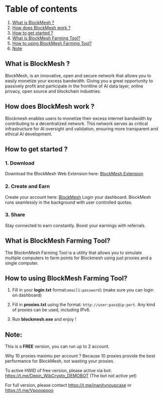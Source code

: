 # Table of contents
1. [What is BlockMesh ?](#introduction)
2. [How does BlockMesh work ? ](#paragraph1)
3. [How to get started ?](#paragraph2)
4. [What is BlockMesh Farming Tool?](#paragraph3)
5. [How to using BlockMesh Farming Tool?](#paragraph4)
6. [Note](#paragraph5)

## What is BlockMesh ?<a name="introduction"></a>

BlockMesh, is an innovative, open and secure network that allows you to easily monetize your excess bandwidth. Giving you a great opportunity to passively profit and participate in the frontline of AI data layer, online privacy, open source and blockchain industries.


## How does BlockMesh work ? <a name="paragraph1"></a>

Blockmesh enables users to monetize their excess internet bandwidth by contributing to a decentralized network. This network serves as critical infrastructure for AI oversight and validation, ensuring more transparent and ethical AI development.

## How to get started ? <a name="paragraph2"></a>
### 1. Download
Download the BlockMesh Web Extension here: [BlockMesh Extension](https://chromewebstore.google.com/detail/blockmesh-network/obfhoiefijlolgdmphcekifedagnkfjp?hl=en)
### 2. Create and Earn

Create your account here: [BlockMesh](https://app.blockmesh.xyz/register?invite_code=bluedawn)
Login your dashboard. BlockMesh runs seamlessly in the background with user controlled quotas.
### 3. Share
Stay connected to earn constantly. Boost your earnings with referrals.

## What is BlockMesh Farming Tool? <a name="paragraph3"></a>
The BlockmMesh Farming Tool is a utility that allows you to simulate multiple computers to farm points for Blockmesh using just proxies and a single computer.

## How to using BlockMesh Farming Tool? <a name="paragraph4"></a>
1. Fill in your **login.txt** format:```email1:password1``` (make sure you can login on dashboard)

3. Fill in **proxies.txt** using the format: `http://user:pass@ip:port`. Any kind of proxies can be used, including IPv6.

4. Run **blockmesh.exe** and enjoy !
## Note: <a name="paragraph5"></a>
This is a **FREE** version, you can run up to 2 account.

Why 10 proxies maximu per account ? Because 10 proxies provide the best performance for BlockMesh, not wasting your proxies.

To active HWID of free version, please active via bot: https://t.me/Depin_WibCrypto_DEMOBOT (The bot not active yet)

For full version, please contact https://t.me/inanitynoupcase or https://t.me/Vpooopooo
